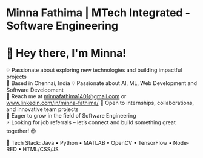 # Minna Fathima | MTech Integrated - Software Engineering

# 👋 Hey there, I'm Minna!

💡 Passionate about exploring new technologies and building impactful projects  
📍 Based in Chennai, India 
💡 Passionate about AI, ML, Web Development and Software Development  
🌱 Reach me at minnafathima1401@gmail.com   or    www.linkedin.com/in/minna-fathima/
🤝 Open to internships, collaborations, and innovative team projects  
🚀 Eager to grow in the field of Software Engineering  
⚡ Looking for job referrals – let’s connect and build something great together! 😉

🔧 Tech Stack:
Java • Python • MATLAB • OpenCV • TensorFlow • Node-RED • HTML/CSS/JS
